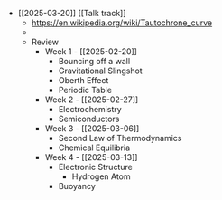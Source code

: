 - [[2025-03-20]] [[Talk track]]
	- https://en.wikipedia.org/wiki/Tautochrone_curve
	-
	- Review
		- Week 1 - [[2025-02-20]]
			- Bouncing off a wall
			- Gravitational Slingshot
			- Oberth Effect
			- Periodic Table
		- Week 2 - [[2025-02-27]]
			- Electrochemistry
			- Semiconductors
		- Week 3 - [[2025-03-06]]
			- Second Law of Thermodynamics
			- Chemical Equilibria
		- Week 4 - [[2025-03-13]]
			- Electronic Structure
				- Hydrogen Atom
			- Buoyancy